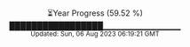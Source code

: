 <p align="center">
⏳Year Progress (59.52 %) <br>
█████████████████▁▁▁▁▁▁▁▁▁▁▁▁▁ <br>
<sub>Updated: Sun, 06 Aug 2023 06:19:21 GMT</sub>
</p>

